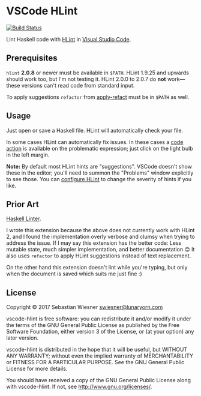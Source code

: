 # VSCode HLint

[![Build Status](https://travis-ci.org/lunaryorn/vscode-hlint.svg?branch=master)](https://travis-ci.org/lunaryorn/vscode-hlint)

Lint Haskell code with [HLint][] in [Visual Studio Code][code].

[HLint]: https://github.com/ndmitchell/hlint
[code]: https://code.visualstudio.com

## Prerequisites

`hlint` **2.0.8** or newer must be available in `$PATH`.  HLint 1.9.25 and upwards should work too, but I'm not testing it.  HLint 2.0.0 to 2.0.7 do **not** work—these versions can't read code from standard input.

To apply suggestions `refactor` from [apply-refact][] must be in `$PATH` as well.

[apply-refact]: https://github.com/mpickering/apply-refact

## Usage

Just open or save a Haskell file.  HLint will automatically check your file.

In some cases HLint can automatically fix issues.  In these cases a [code action][] is available on the problematic expression; just click on the light bulb in the left margin.

**Note:** By default most HLint hints are "suggestions".  VSCode doesn't show these in the editor; you'll need to summon the "Problems" window explicitly to see those.  You can [configure HLint][1] to change the severity of hints if you like.

[1]: https://github.com/ndmitchell/hlint#customizing-the-hints
[code action]: https://code.visualstudio.com/docs/editor/editingevolved#_code-action

## Prior Art

[Haskell Linter](https://github.com/hoovercj/vscode-haskell-linter).

I wrote this extension because the above does not currently work with HLint 2, and I found the implementation overly verbose and clumsy when trying to address the issue.  If I may say this extension has the better code: Less mutable state, much simpler implementation, and better documentation :blush:  It also uses `refactor` to apply HLint suggestions instead of text replacement.

On the other hand this extension doesn't lint while you're typing, but only when the document is saved which suits me just fine :)

## License

Copyright © 2017  Sebastian Wiesner <swiesner@lunaryorn.com>

vscode-hlint is free software: you can redistribute it and/or modify it under the terms of the GNU General Public License as published by the Free Software Foundation, either version 3 of the License, or (at your option) any later version.

vscode-hlint is distributed in the hope that it will be useful, but WITHOUT ANY WARRANTY; without even the implied warranty of MERCHANTABILITY or FITNESS FOR A PARTICULAR PURPOSE.  See the GNU General Public License for more details.

You should have received a copy of the GNU General Public License along with vscode-hlint.  If not, see <http://www.gnu.org/licenses/>.
